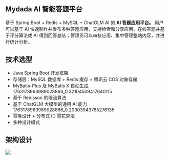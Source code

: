 ## Mydada AI 智能答题平台

基于 Spring Boot + Redis + MySQL + ChatGLM AI  的 **AI 答题应用平台。**
用户可以基于 AI 快速制作并发布多种答题应用，支持检索和分享应用、在线答题并基于评分算法或 AI 得到回答总结；管理员可以审核应用、集中管理整站内容，并进行统计分析。

## 技术选型

- Java Spring Boot 开发框架
- 存储层：MySQL 数据库 + Redis 缓存 + 腾讯云 COS 对象存储
- MyBatis-Plus 及 MyBatis X 自动生成1763178963989028866_0.32104509417640115
- 基于 Redisson 的限流算法
- 基于 ChatGLM 大模型的通用 AI 能力1763178963989028866_0.20303943785276135
- 幂等设计 + 分布式 ID 雪花算法
- 多种设计模式
## 架构设计
![](https://cdn.nlark.com/yuque/0/2024/jpeg/42967483/1721202984205-d8947dc3-28e6-4210-9870-283b2c8e7177.jpeg)
